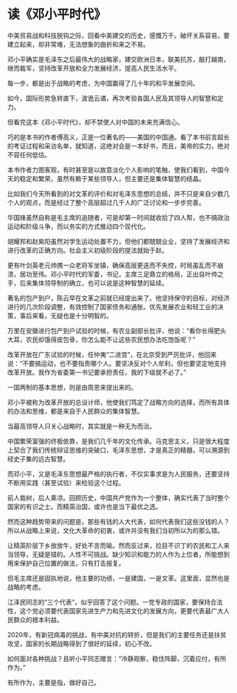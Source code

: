 读《邓小平时代》
====
中美贸易战和科技脱钩之际，回看中美建交的历史，感慨万千。破坏关系容易，要建立起来，却非常难，无法想象的曲折和来之不易。

邓小平确实是毛泽东之后最伟大的战略家，建交欧洲日本，联美抗苏，敲打越南，继而裁军，坚持改革开放和全力发展经济，提高人民生活水平。

每一步，都是出于战略的考虑，为中国赢得了几十年的和平发展空间。

如今，国际形势急转直下，波诡云谲，再次考验各国人民及其领导人的智慧和定力。

但看完这本《邓小平时代》，却不禁使人对中国的未来充满信心。

巧的是本书的作者傅高义，正是一位著名的——美国的中国通。看了本书前言超长的考证过程和采访名单，就知道，这绝对会是一本好书，而且，美帝的实力，绝对不容任何低估。

本书作者力图客观，有时甚至是以故意淡化个人影响的笔触，使我们看到，中国今天的稳定和繁荣，虽然有赖于某些领导人，但主要还是集体智慧的结晶。

比如我们今天所看到的对文革的评价和对毛泽东思想的总结，并不只是来自少数几个人的观点，而是经过了整个高层超过几千人的广泛讨论和一步步完善。

华国锋虽然自称是毛主席的追随者，可是却第一时间就收拾了四人帮，也不搞政治运动和阶级斗争，而以务实的方式推动四个现代化。

胡耀邦和赵紫阳虽然对学生运动处置不力，但他们都兢兢业业，坚持了发展经济和进行改革的正确方向。社会主义初级阶段的提法就始于赵。

更有叶剑英老元帅携一众老将军坐镇，确保高层更迭而不失控，时局虽乱而不崩溃，居功至伟。邓小平时代的军委，书记，主席三足鼎立的格局，正出自叶帅之手，后来集体领导制的确立，也可以说是这种智慧的延续。

著名的包产到户，陈云早在文革之前就已经提出来了。他坚持保守的目标，对经济进行的几次阶段调整，有效控制了国家债务和通胀。优先发展农业和轻工业的决策，事后来看，无疑也是十分明智的。

万里在安徽进行包产到户试验的时候，有农业副部长批评，他说：“看你长得肥头大耳，农民却饿得皮包骨，你怎么能不让这些农民想办法吃饱饭呢？”

改革开放在广东试验的时候，任仲夷“二进宫”，在北京受到严厉批评，他回来说：“不要搞运动，也不要指责哪个人。要坚决反对个人牟利，但也要坚定地支持改革开放。我作为省委第一书记要承担责任，我的下级就不必了。”

一国两制的基本思想，则是由周恩来提出来的。

邓小平被称为改革开放的总设计师，他使我们笃定了战略方向的选择，而所有具体的办法和思维，都是来自于人民群众的集体智慧。

当最高领导人只关心战略时，其实就是一种无为而治。

中国繁荣富强的终极依靠，是我们几千年的文化传承。马克思主义，只是很大程度上契合了我们传统辩证思维的突破口，毛泽东思想，才是真正的精髓，可以溯源到经史子集的远古智慧。

而邓小平，又是毛泽东思想最严格的执行者，不仅实事求是为人民服务，还要坚持不断用实践（甚至试验）来检验这个过程。

前人栽树，后人乘凉。回顾历史，中国共产党作为一个整体，确实代表了当时整个国家的有识之士。而精英治国，或许也是当下最优之选。

然而这种趋势带来的问题是，那些有钱的人大代表，如何代表我们这些没钱的人？
所以从战略上来说，文化大革命的初衷，或许并没有我们当初所以为的那么错。

让精英阶层下乡放放牛，好处不言而喻。然而反过来，拉目不识丁的农民和工人来当领导，无疑是错的。人性不可挑战。缺少知识和能力的人作为上位者，所能想到用来保护自己位置的做法，只有打击报复。

但毛主席还是固执地说，他主要的功绩，一是建国，一是文革。这里面，显然也是战略的考虑。

江泽民同志的“三个代表”，似乎回答了这个问题。一党专政的国家，要保持合法性，这个党必须要代表国家先进生产力和先进文化的发展方向，更要代表最广大人民群众的根本利益。

2020年，有新冠病毒的挑战，有中美对抗的转折，但是我们的主要任务还是扶贫攻坚，国家的长期战略得到了很好的延续，初心不改。

如何面对各种挑战？且听小平同志赠言：“冷静观察，稳住阵脚，沉着应付，有所作为。”

有所作为，主要是指，做好自己。
